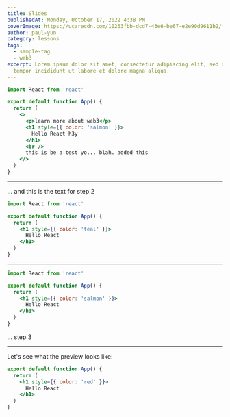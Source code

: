 ```yaml
---
title: Slides
publishedAt: Monday, October 17, 2022 4:38 PM
coverImage: https://ucarecdn.com/10263fbb-dcd7-43e6-be67-e2e90d9611b2/flower.png
author: paul-yun
category: lessons
tags:
  - sample-tag
  - web3
excerpt: Lorem ipsum dolor sit amet, consectetur adipiscing elit, sed do eiusmod
  tempor incididunt ut labore et dolore magna aliqua.
---
```


<Slides>

```jsx
import React from 'react'

export default function App() {
  return (
    <>
      <p>learn more about web3</p>
      <h1 style={{ color: 'salmon' }}>
        Hello React h3y
      </h1>
      <br />
      this is be a test yo... blah. added this
    </>
  )
}
```

---

... and this is the text for step 2

```jsx focus=5:7
import React from 'react'

export default function App() {
  return (
    <h1 style={{ color: 'teal' }}>
      Hello React
    </h1>
  )
}
```

---

```jsx focus=5
import React from 'react'

export default function App() {
  return (
    <h1 style={{ color: 'salmon' }}>
      Hello React
    </h1>
  )
}
```

... step 3

---

Let's see what the preview looks like:

```jsx App.js preview
export default function App() {
  return (
    <h1 style={{ color: 'red' }}>
      Hello React
    </h1>
  )
}
```

</Slides>
